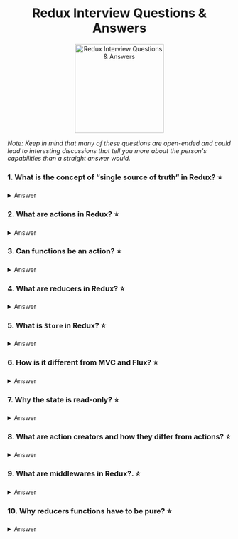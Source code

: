 <h1 align="center">
    Redux Interview Questions & Answers
</h1>
<p align="center">
    <img src="https://github.com/monkey3310/full-stack-interview/blob/master/assets/redux.png" alt="Redux Interview Questions & Answers" width="200"/>
</p>

_Note: Keep in mind that many of these questions are open-ended and could lead to interesting discussions that tell you more about the person's capabilities than a straight answer would._

### 1. What is the concept of “single source of truth” in Redux? :star:

<details>
    <summary>
        Answer
    </summary>

The state of your whole application is stored in an object tree within a single store. That is, there are not multiple stores keeping chunks of the entire state of the web application. Having a single a single store also helps in debugging the app.

</details>

### 2. What are actions in Redux? :star:

<details>
    <summary>
        Answer
    </summary>

Actions are plain JavaScript object that describes what happened. They can be thought of as the "intent" to do something. Here are a few example actions:

```js
{ type: 'ADD_TODO', text: 'Go to swimming pool' }
{ type: 'TOGGLE_TODO', index: 1 }
{ type: 'SET_VISIBILITY_FILTER', filter: 'SHOW_ALL' }
```

</details>

### 3. Can functions be an action? :star:

<details>
    <summary>
        Answer
    </summary>

Yes. Libraries like `redux-thunk` allows developers to use functions as actions.

See [redux-thunk](https://github.com/reduxjs/redux-thunk)

</details>

### 4. What are reducers in Redux? :star:

<details>
    <summary>
        Answer
    </summary>

Reducers are just pure functions that take the previous state and an action, and return the next state. Example:

```js
function handleAuth(state, action) {
    return {
        ...state,
        auth: action.payload
    });
}
```

</details>

### 5. What is `Store` in Redux? :star:

<details>
    <summary>
        Answer
    </summary>

Store is the object that holds the application state. It provides a few helper methods to access the state, dispatch actions and register listeners. The entire store is kept in a single JavaScript object.

Reducers are used to get a new state from an existing state. The new state becomes the store.

</details>

### 6. How is it different from MVC and Flux? :star:

<details>
    <summary>
        Answer
    </summary>

**MVC vs Redux**

- One of the main differences between MVC and Redux is that, while in MVC data can flow in a bidirectional manner, in Redux it strictly moves in one direction.
- In MVC, when applications became more complex, the Controller begins to feel the burden.
The Controller takes the huge responsibility of maintaining both the application state and the data. Also, the cascading updates makes the app really difficult to understand and debug. In the end, you have an application whose results are totally unpredictable.In Redux, this problem is mitigated, and eventually, predictable application state is achieved. When the data flow is unidirectional, changes in the application view layer will trigger an action in the data layer. These changes will then be reflected in the View. The View does not directly affect application data.
- It is often mentioned that an MVC based application has issues with scaling.
While an architecture may be partly responsible for scaling related limitations, it is not the only factor. There are many web applications that are developed using the MVC architecture and are proven to be scalable to meet customer demands.
Having said that, information is the most challenging aspect of a software when it comes to scaling. Redux tackles information scaling well, as it puts information first and foremost, above everything else.

**Flux vs Redux**

**Flux:** 
- Store contain state and change logic
- Multile stores
- Flat disconnected stores
- Singleton dispatcher
- React Component subscibe to stores
- State is mutated

**Redux:**
- Store and change logic are seperate
- Single store
- Single store with hierarchical reducers
- No dispatcher
- Container components utilize connect
- State is immutable

</details>

### 7. Why the state is read-only? :star:

<details>
    <summary>
        Answer
    </summary>

Because it's [second of the Three Principles of Redux](https://redux.js.org/introduction/threeprinciples#state-is-read-only). But it's not really a good answer :slightly_smiling_face:.

The real answer is: read-only state makes it easier to track changes of state. Since changes happen only by applying actions to store there is no race conditions to watch out, no hidden mutations. Read-only state means that complex deep checks for changes can be replaced with simple shallow comparison, what will allow developers reduce complexity of applications.

</details>

### 8. What are action creators and how they differ from actions? :star:

<details>
    <summary>
        Answer
    </summary>

[Action creators](https://redux.js.org/basics/actions#action-creators) are just functions that create actions. Since actions are just objects it's convenient to create them with functions such as actions creators. For example:

```js
function addTodo(text) {
  return {
    type: 'ADD_TODO',
    payload: { text }
  };
}
```

In redux action creators do not dispatch actions - you must wrap them in `dispatch` call.

```js
dispatch(addTodo('Pass full-stack interview at Google'));
```

</details>

### 9. What are middlewares in Redux?. :star:

<details>
    <summary>
        Answer
    </summary>

`Middleware` generally refers to software services that "glue together" separate features in existing software. For Redux, middleware provides a third-party extension point between dispatching an action and handing the action off to the reducer:

[ Action ] <-> [ Middleware ] <-> [ Dispatcher ]

Examples of middleware include logging, crash reporting, routing, handling asynchronous requests, etc.

Middleware is basically a function that accepts the store, which is expected to return a function that accepts the next function, which is expected to return a function which accepts an action.

Here is an example of logging Middleware:

```js
const loggingMiddleware = store => next => action => {
  // Our middleware
  console.log(`Redux Log:`, action);
  // call the next function
  next(action);
};
```

</details>

### 10. Why reducers functions have to be pure? :star:

<details>
    <summary>
        Answer
    </summary>

Because it's [third of the Three Principles of Redux](https://redux.js.org/introduction/threeprinciples#changes-are-made-with-pure-functions) :slightly_smiling_face:.

The **pure** function is a function which result only depends on it's arguments and which does no side effects. For example, pure reducer should work like this:

```js
(previousState, action) => newState;
```

Reducers have to be pure because pure functions are predictable. It They are easier to debug, test and refactor.

Impure reducer means that application state depends not only on previous state and actions, but on something else. This breakes **Single Source Of Truth** principle and increases complexity of your app.

</details>
